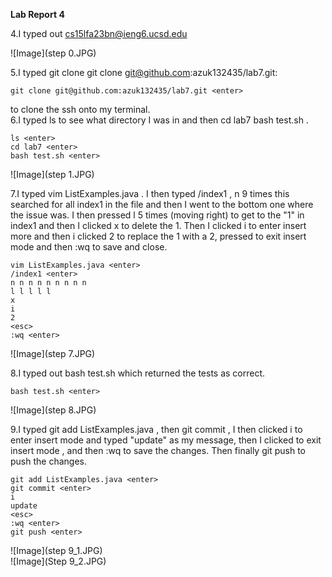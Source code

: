 **Lab Report 4** <br>

4.I typed out cs15lfa23bn@ieng6.ucsd.edu <enter> <br>

![Image](step 0.JPG)<br>

5.I typed git clone git clone git@github.com:azuk132435/lab7.git:
```
git clone git@github.com:azuk132435/lab7.git <enter>

```
to clone the ssh onto my terminal.<br>
6.I typed ls <enter> to see what directory I was in and then cd lab7 <enter> bash test.sh <enter>.
```
ls <enter>
cd lab7 <enter>
bash test.sh <enter>
```
![Image](step 1.JPG)<br>

7.I typed vim ListExamples.java <enter>. I then typed /index1 <enter>, n 9 times this searched for all index1 in the file and then I went to the bottom one where the issue was. I then pressed l 5 times (moving right) to get to the "1" in index1 and then I clicked
x to delete the 1. Then I clicked i to enter insert more and then i clicked 2 to replace the 1 with a 2, pressed <esc> to exit insert mode and then :wq <enter> to save and close.<br>
```
vim ListExamples.java <enter>
/index1 <enter>
n n n n n n n n n
l l l l l
x
i
2
<esc>
:wq <enter>
```
![Image](step 7.JPG)<br>

8.I typed out bash test.sh <enter> which returned the tests as correct.
```
bash test.sh <enter>
```
![Image](step 8.JPG)<br>

9.I typed git add ListExamples.java <enter>, then git commit <enter>, I then clicked i to enter insert mode
and typed "update" as my message, then I clicked <esc> to exit insert mode , and then :wq <enter> to save the changes. Then finally git push <enter> to push the changes. <br>
```
git add ListExamples.java <enter>
git commit <enter>
i
update
<esc>
:wq <enter>
git push <enter>
```
![Image](step 9_1.JPG)<br>
![Image](Step 9_2.JPG)<br>
